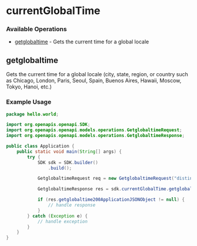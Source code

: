 # currentGlobalTime

### Available Operations

* [getglobaltime](#getglobaltime) - Gets the current time for a global locale

## getglobaltime

Gets the current time for a global locale (city, state, region, or country such as Chicago, London, Paris, Seoul, Spain, Buenos Aires, Hawaii, Moscow, Tokyo, Hanoi, etc.)

### Example Usage

```java
package hello.world;

import org.openapis.openapi.SDK;
import org.openapis.openapi.models.operations.GetglobaltimeRequest;
import org.openapis.openapi.models.operations.GetglobaltimeResponse;

public class Application {
    public static void main(String[] args) {
        try {
            SDK sdk = SDK.builder()
                .build();

            GetglobaltimeRequest req = new GetglobaltimeRequest("distinctio", "quibusdam");            

            GetglobaltimeResponse res = sdk.currentGlobalTime.getglobaltime(req);

            if (res.getglobaltime200ApplicationJSONObject != null) {
                // handle response
            }
        } catch (Exception e) {
            // handle exception
        }
    }
}
```
